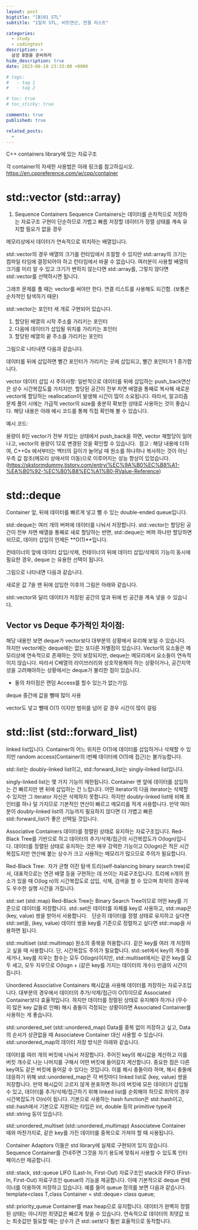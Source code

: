 ```yaml
---
layout: post
bigtitle: "[B]01 STL"
subtitle: "1일차 STL, 비트연산, 연결 리스트"

categories:
  - study
  - codingtest
description: >
  삼성 B형을 준비하자
hide_description: true
date: 2023-06-19 23:33:00 +0900

# tags:
#   - tag 1
#   - tag 2

# toc: true
# toc_sticky: true

comments: true
published: true

related_posts:
  -
---
```


C++ containers library에 있는 자료구조

각 container의 자세한 사용법은 아래 링크를 참고하십시오.
https://en.cppreference.com/w/cpp/container

# std::vector (std::array)

1. Sequence Containers
   Sequence Containers는 데이터를 순차적으로 저장하는 자료구조
   구현이 단순하므로 가볍고 빠름
   저장할 데이터가 정렬 상태를 계속 유지할 필요가 없을 경우

메모리상에서 데이터가 연속적으로 위치하는 배열입니다.

std::vector의 경우 배열의 크기를 런타임에서 조절할 수 있지만
std::array의 크기는 컴파일 타임에 결정되어야 하고 런타임에서 바꿀 수 없습니다.
여러분이 사용할 배열의 크기를 미리 알 수 있고 크기가 변하지 않는다면 std::array를,
그렇지 않다면 std::vector를 선택하시면 됩니다.

그래프 문제를 풀 때는 vector를 써야만 한다.
연결 리스트를 사용해도 되긴함. (보통은 순차적인 탐색하기 때문)

std::vector는 포인터 세 개로 구현되어 있습니다.

1. 할당된 배열의 시작 주소를 가리키는 포인터
2. 다음에 데이터가 삽입될 위치를 가리키는 포인터
3. 할당된 배열의 끝 주소를 가리키는 포인터

그림으로 나타내면 다음과 같습니다.

데이터를 뒤에 삽입하면 빨간 포인터가 가리키는 곳에 삽입되고, 빨간 포인터가 1 증가합니다.

vector 데이터 삽입 시 주의사항:
일반적으로 데이터를 뒤에 삽입하는 push_back연산은 상수 시간복잡도를 가지지만. 할당된 공간이 전부 차면 배열을 통째로 복사해 새로운 vector에 할당하는 reallocation이 발생해 시간이 많이 소요됩니다. 따라서, 알고리즘 문제 풀이 시에는 가급적 vector의 size를 충분히 확보한 상태로 사용하는 것이 좋습니다. 해당 내용은 아래 예시 코드를 통해 직접 확인해 볼 수 있습니다.

예시 코드:

용량이 8인 vector가 전부 차있는 상태에서 push_back을 하면, vector 재할당이 일어나고, vector의 용량이 12로 변경된 것을 확인할 수 있습니다.
 참고 : 해당 내용에 더하여, C++0x 에서부터는 백터의 길이가 늘어날 때 원소를 하나하나 복사하는 것이 아닌 우측 값 참조(메모리 상에서의 이동)으로 이루어지는 성능 향상이 있었습니다.(https://skstormdummy.tistory.com/entry/%EC%9A%B0%EC%B8%A1-%EA%B0%92-%EC%B0%B8%EC%A1%B0-RValue-Reference)

# std::deque

Container 앞, 뒤에 데이터를 빠르게 넣고 뺄 수 있는 double-ended queue입니다.

std::deque는 여러 개의 버퍼에 데이터를 나눠서 저장합니다. std::vector는 할당된 공간이 전부 차면 배열을 통째로 새로 할당하는 반면, std::deque는 버퍼 하나만 할당하면 되므로,
데이터 삽입이 언제든 **O(1)**입니다.

컨테이너의 앞에 데이터 삽입/삭제, 컨테이너의 뒤에 데이터 삽입/삭제의 기능이 동시에 필요한 경우, deque 는 유용한 선택이 됩니다.

그림으로 나타내면 다음과 같습니다.

새로운 값 7을 맨 뒤에 삽입한 이후의 그림은 아래와 같습니다.

std::vector와 달리 데이터가 저장된 공간의 앞과 뒤에 빈 공간을 계속 넣을 수 있습니다.

## Vector vs Deque 추가적인 차이점:

해당 내용만 보면 deque가 vector보다 대부분의 상황에서 유리해 보일 수 있습니다. 하지만 vector에는 deque에는 없는 또다른 차별점이 있습니다. Vector의 요소들은 메모리상에 연속적으로 존재하는 것이 보장되지만, deque는 메모리에서 요소들이 연속적이지 않습니다. 따라서 C배열의 라이브러리와 상호작용해야 하는 상황이거나, 공간지역성을 고려해야하는 상황에서는 deque가 불리한 점이 있습니다.

- 둘의 차이점은 랜덤 Access를 할수 있는가 없는가임.

deque
중간에 값을 뺄때 많이 사용

vector도 넣고 뺄때 O(1) 이지만 범위를 넘어 갈 경우 시간이 많이 걸림

# std::list (std::forward_list)

linked list입니다. Container의 어느 위치든 O(1)에 데이터를 삽입하거나 삭제할 수 있지만 random access(Container의 i번째 데이터에 O(1)에 접근)는 불가능합니다.

std::list는 doubly-linked list이고,
std::forward_list는 singly-linked list입니다.

singly-linked list는 몇 가지 기능이 제한됩니다. Container 맨 앞에 데이터를 삽입하는 건 빠르지만 맨 뒤에 삽입하는 건 느립니다. 어떤 iterator의 다음 iterator는 삭제할 수 있지만 그 iterator 자신은 삭제하지 못합니다. 하지만 doubly-linked list에 비해 포인터를 하나 덜 가지므로 기본적인 연산이 빠르고 메모리를 적게 사용합니다. 만약 여러분이 doubly-linked list의 기능까지 필요하지 않다면 더 가볍고 빠른 std::forward_list가 좋은 선택일 것입니다.

Associative Containers
데이터를 정렬된 상태로 유지하는 자료구조입니다. Red-Black Tree를 기반으로 하고 데이터의 추가/삭제/접근의 시간복잡도가 O(logn)입니다. 데이터를 정렬된 상태로 유지하는 것은 매우 강력한 기능이고 O(logn)은 적은 시간복잡도지만 연산에 붙는 상수가 크고 사용하는 메모리가 많으므로 주의가 필요합니다.

Red-Black Tree:
 자가 균형 이진 탐색 트리(self-balancing binary search tree)로서, 대표적으로는 연관 배열 등을 구현하는 데 쓰이는 자료구조입니다. 트리에 n개의 원소가 있을 때 O(log n)의 시간복잡도로 삽입, 삭제, 검색을 할 수 있으며 최악의 경우에도 우수한 실행 시간을 가집니다.

std::set (std::map)
Red-Black Tree는 Binary Search Tree이므로 어떤 key를 기준으로 데이터를 저장합니다. std::set은 데이터를 자체를 key로 사용하고, std::map은 (key, value) 쌍을 받아서 사용합니다.  
단순히 데이터를 정렬 상태로 유지하고 싶다면 std::set을, (key, value) 데이터 쌍을 key를 기준으로 정렬하고 싶다면 std::map을 사용하면 됩니다.

std::multiset (std::multimap)
원소의 중복을 허용합니다. 같은 key를 여러 개 저장하고 싶을 때 사용합니다. 단, 시간복잡도 주의가 필요합니다. std::set에서 key의 개수를 세거나, key를 지우는 함수는 모두 O(logn)이지만, std::multiset에서는 같은 key를 모두 세고, 모두 지우므로 O(logn + (같은 key를 가지는 데이터의 개수)) 만큼의 시간이 듭니다.

Unordered Associative Containers
해시값을 사용해 데이터를 저장하는 자료구조입니다. 대부분의 경우에서 데이터의 추가/삭제/접근이 O(1)이므로 Associated Container보다 효율적입니다. 하지만 데이터를 정렬된 상태로 유지해야 하거나 (무수히 많은 key 값들로 인해) 해시 충돌이 걱정되는 상황이라면 Associated Container를 사용하는 게 좋습니다.

std::unordered_set (std::unordered_map)
Data를 중복 없이 저장하고 싶고, Data의 순서가 상관없을 때 Associateve Container 대신 사용할 수 있습니다.
std::unordered_map의 데이터 저장 방식은 아래와 같습니다.

데이터를 여러 개의 버킷에 나눠서 저장합니다. 주어진 key의 해시값을 계산하고 이를 버킷 개수로 나눈 나머지를 구해서 어떤 버킷에 들어갈지 계산합니다. 중요한 점은 다른 key여도 같은 버킷에 들어갈 수 있다는 것입니다. 이를 해시 충돌이라 하며, 해시 충돌에 대응하기 위해 std::unordered_map은 각 버킷마다 linked list로 (key, value) 쌍을 저장합니다. 만약 해시값이 고르지 않게 분포하면 하나의 버킷에 모든 데이터가 삽입될 수 있고, 데이터를 추가/삭제/접근하기 위해 linked list를 순회해야 하므로 최악의 경우 시간복잡도가 O(n)이 됩니다.
기본으로 사용하는 hash function은 std::hash이고, std::hash에서 기본으로 지원되는 타입은 int, double 등의 primitive type과 std::string 등이 있습니다.

std::unordered_multiset (std::unordered_multimap)
Associateve Container 때와 마찬가지로, 같은 key를 가진 데이터를 중복으로 가져야 할 때 사용됩니다.

Container Adaptors
이들은 std library에 실제로 구현되어 있지 않습니다. Sequence Container를 건네주면 그것을 자기 용도에 맞춰서 사용할 수 있도록 인터페이스만 제공합니다.

std::stack, std::queue
LIFO (Last-In, First-Out) 자료구조인 stack과 FIFO (First-In, First-Out) 자료구조인 queue의 기능을 제공합니다. 이때 기본적으로 deque 컨테이너를 이용하여 저장하고 있습니다.
예를 들어 queue 정의를 보면 다음과 같습니다.
template<class T,class Container = std::deque> class queue;

std::priority_queue
Container를 max heap으로 유지합니다. 데이터가 완벽히 정렬된 상태는 아니지만 최댓값은 빠르게 찾을 수 있습니다. 연속적으로 데이터의 최댓값 또는 최솟값만 필요할 때는 상수가 큰 std::set보다 훨씬 효율적으로 동작합니다.
